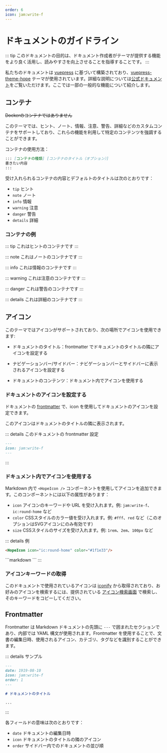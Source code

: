 ```yaml
---
order: 6
icon: jam:write-f
---
```


# ドキュメントのガイドライン

::: tip
このドキュメントの目的は、ドキュメント作成者がテーマが提供する機能をより良く活用し、読みやすさを向上させることを指導することです。
:::

私たちのドキュメントは [vuepress](https://github.com/vuejs/vuepress) に基づいて構築されており、[vuepress-theme-hope](https://github.com/vuepress-theme-hope/vuepress-theme-hope) テーマが使用されています。詳細な説明については[公式ドキュメント](https://theme-hope.vuejs.press/)をご覧いただけます。ここでは一部の一般的な機能について紹介します。

## コンテナ

~~Dockerのコンテナではありません~~

このテーマでは、ヒント、ノート、情報、注意、警告、詳細などのカスタムコンテナをサポートしており、これらの機能を利用して特定のコンテンツを強調することができます。

コンテナの使用方法：

```markdown
::: [コンテナの種類] [コンテナのタイトル（オプション）]
書きたい内容
:::
```

受け入れられるコンテナの内容とデフォルトのタイトルは次のとおりです：

- `tip` ヒント
- `note` ノート
- `info` 情報
- `warning` 注意
- `danger` 警告
- `details` 詳細

### コンテナの例

::: tip
これはヒントのコンテナです
:::

::: note
これはノートのコンテナです
:::

::: info
これは情報のコンテナです
:::

::: warning
これは注意のコンテナです
:::

::: danger
これは警告のコンテナです
:::

::: details
これは詳細のコンテナです
:::

## アイコン

このテーマではアイコンがサポートされており、次の場所でアイコンを使用できます:

- ドキュメントのタイトル：frontmatter でドキュメントのタイトルの隣にアイコンを設定する

- ナビゲーションバー/サイドバー：ナビゲーションバーとサイドバーに表示されるアイコンを設定する

- ドキュメントのコンテンツ：ドキュメント内でアイコンを使用する

### ドキュメントのアイコンを設定する

ドキュメントの [frontmatter](#frontmatter) で、icon を使用してドキュメントのアイコンを設定できます。

このアイコンはドキュメントのタイトルの隣に表示されます。

::: details このドキュメントの frontmatter 設定

```markdown
---
icon: jam:write-f
---
```

:::

### ドキュメント内でアイコンを使用する

Markdown 内で `<HopeIcon />` コンポーネントを使用してアイコンを追加できます。このコンポーネントには以下の属性があります：

- `icon` アイコンのキーワードや URL を受け入れます。例: `jam:write-f`、`ic:round-home` など
- `color` CSSスタイルのカラー値を受け入れます。例: `#fff`、`red` など（このオプションはSVGアイコンにのみ有効です）
- `size` CSSスタイルのサイズを受け入れます。例: `1rem`、`2em`、`100px` など

::: details 例
<HopeIcon icon="ic:round-home" color="#1f1e33"/>

```markdown
<HopeIcon icon="ic:round-home" color="#1f1e33"/>
```

<HopeIcon icon="/image/maa-logo_512x512.png" size="4rem" />
```markdown
<HopeIcon icon="/image/maa-logo_512x512.png" size="4rem" />
```
:::

### アイコンキーワードの取得

このドキュメントで使用されているアイコンは [iconify](https://iconify.design/) から取得されており、お好みのアイコンを検索するには、提供されている [アイコン検索画面](https://icon-sets.iconify.design/) で検索し、そのキーワードをコピーしてください。

## Frontmatter

Frontmatter は Markdown ドキュメントの先頭に `---` で囲まれたセクションであり、内部では YAML 構文が使用されます。Frontmatter を使用することで、文書の編集日時、使用されるアイコン、カテゴリ、タグなどを識別することができます。

::: details サンプル

```markdown
---
date: 1919-08-10
icon: jam:write-f
order: 1
---

# ドキュメントのタイトル

...
```

:::

各フィールドの意味は次のとおりです：

- `date` ドキュメントの編集日時
- `icon` ドキュメントのタイトルの隣のアイコン
- `order` サイドバー内でのドキュメントの並び順

